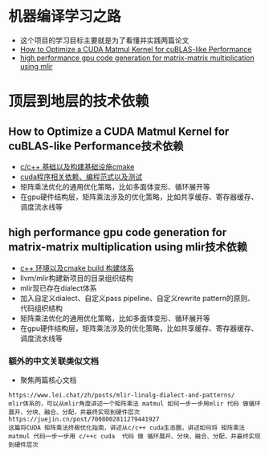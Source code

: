 # 机器编译学习之路
- 这个项目的学习目标主要就是为了看懂并实践两篇论文
- [How to Optimize a CUDA Matmul Kernel for cuBLAS-like Performance](https://siboehm.com/articles/22/CUDA-MMM)
- [high performance gpu code generation for matrix-matrix multiplication using mlir](https://arxiv.org/pdf/2108.13191)

# 顶层到地层的技术依赖

## How to Optimize a CUDA Matmul Kernel for cuBLAS-like Performance技术依赖
- [c/c++ 基础以及构建基础设施cmake](https://github.com/carolove/Study-with-Machine-Learning/tree/main/1-c%2B%2B%E5%9F%BA%E7%A1%80%E4%BB%A5%E5%8F%8Acmake%E6%9E%84%E5%BB%BA%E7%8E%AF%E5%A2%83)
- [cuda程序相关依赖、编程范式以及测试](https://github.com/carolove/Study-with-Machine-Learning/tree/main/2-cuda%E7%BC%96%E7%A8%8B%E8%8C%83%E5%BC%8F-%E7%8E%AF%E5%A2%83%E4%BE%9D%E8%B5%96-%E6%B5%8B%E8%AF%95)
- 矩阵乘法优化的通用优化策略，比如多面体变形、循环展开等
- 在gpu硬件结构层，矩阵乘法涉及的优化策略，比如共享缓存、寄存器缓存、调度流水线等

## high performance gpu code generation for matrix-matrix multiplication using mlir技术依赖
- [c++ 环境以及cmake build 构建体系](https://github.com/carolove/Study-with-Machine-Learning/tree/main/1-c%2B%2B%E5%9F%BA%E7%A1%80%E4%BB%A5%E5%8F%8Acmake%E6%9E%84%E5%BB%BA%E7%8E%AF%E5%A2%83)
- llvm/mlir构建新项目的目录组织结构
- mlir现已存在dialect体系
- 加入自定义dialect、自定义pass pipeline、自定义rewrite pattern的原则、代码组织结构
- 矩阵乘法优化的通用优化策略，比如多面体变形、循环展开等
- 在gpu硬件结构层，矩阵乘法涉及的优化策略，比如共享缓存、寄存器缓存、调度流水线等

### 额外的中文关联类似文档
- 聚焦两篇核心文档
```
https://www.lei.chat/zh/posts/mlir-linalg-dialect-and-patterns/
mlir体系的，可以从mlir角度讲述一个矩阵乘法 matmul 如何一步一步用mlir 代码 做循环展开、分块、融合、分配，并最终实现到硬件层次
https://juejin.cn/post/7008002811279441927
这篇将CUDA 矩阵乘法终极优化指南，讲述从c/c++ cuda生态圈，讲述如何将 矩阵乘法matmul 代码一步一步用 c/++c cuda  代码 做 循环展开、分块、融合、分配，并最终实现到硬件层次
```
